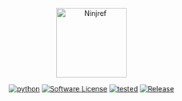 <p align="center">
  <img alt="Ninjref" src="https://i.imgur.com/rSlKlAq.png" height="140" />
  <p align="center">
    <a href="https://github.com/python"><img alt="python" src="https://img.shields.io/badge/python-3.6%2B-blue.svg"></a>
    <a href="https://github.com/sharyer/ninjref/blob/master/LICENSE"><img alt="Software License" src="https://img.shields.io/badge/license-GPL--3.0-orange"></a>
    <a href=""><img alt="tested" src="https://img.shields.io/badge/Tested-Linux-success"></a>
    <a href="https://github.com/sharyer/ninjref"><img alt="Release" src="https://img.shields.io/badge/version-1.0-red.svg"></a>
  </p>
</p>

